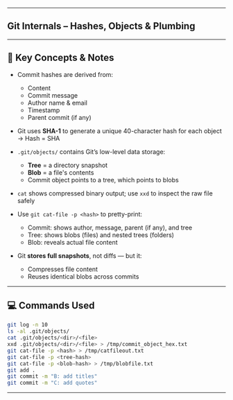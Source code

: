 
---

## Git Internals – Hashes, Objects & Plumbing


---

## 🧠 Key Concepts & Notes

- Commit hashes are derived from:
  - Content
  - Commit message
  - Author name & email
  - Timestamp
  - Parent commit (if any)

- Git uses **SHA-1** to generate a unique 40-character hash for each object  
  → Hash = SHA

- `.git/objects/` contains Git’s low-level data storage:
  - **Tree** = a directory snapshot
  - **Blob** = a file's contents
  - Commit object points to a tree, which points to blobs

- `cat` shows compressed binary output; use `xxd` to inspect the raw file safely

- Use `git cat-file -p <hash>` to pretty-print:
  - Commit: shows author, message, parent (if any), and tree
  - Tree: shows blobs (files) and nested trees (folders)
  - Blob: reveals actual file content

- Git **stores full snapshots**, not diffs — but it:
  - Compresses file content
  - Reuses identical blobs across commits

---

## 💻 Commands Used

```bash
git log -n 10
ls -al .git/objects/
cat .git/objects/<dir>/<file>
xxd .git/objects/<dir>/<file> > /tmp/commit_object_hex.txt
git cat-file -p <hash> > /tmp/catfileout.txt
git cat-file -p <tree-hash>
git cat-file -p <blob-hash> > /tmp/blobfile.txt
git add .
git commit -m "B: add titles"
git commit -m "C: add quotes"
````

---



